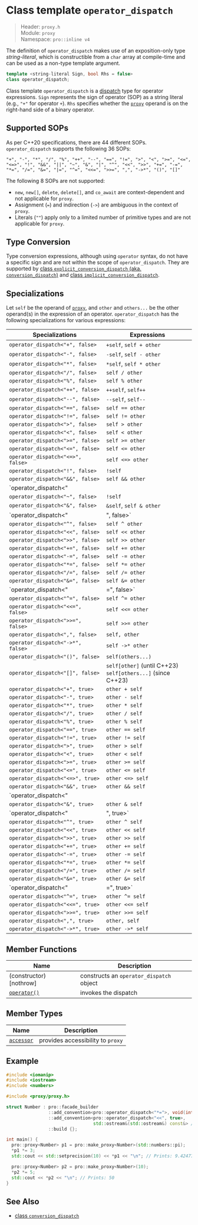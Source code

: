 # Class template `operator_dispatch`

> Header: `proxy.h`  
> Module: `proxy`  
> Namespace: `pro::inline v4`

The definition of `operator_dispatch` makes use of an exposition-only type *string-literal*, which is constructible from a `char` array at compile-time and can be used as a non-type template argument.

```cpp
template <string-literal Sign, bool Rhs = false>
class operator_dispatch;
```

Class template `operator_dispatch` is a [dispatch](../ProDispatch.md) type for operator expressions. `Sign` represents the sign of operator (SOP) as a string literal (e.g., `"+"` for operator `+`). `Rhs` specifies whether the [`proxy`](../proxy/README.md) operand is on the right-hand side of a binary operator.

## Supported SOPs

As per C++20 specifications, there are 44 different SOPs. `operator_dispatch` supports the following 36 SOPs:

```text
"+", "-", "*", "/", "%", "++", "--", "==", "!=", ">", "<", ">=", "<=", "<=>", "!", "&&", "||", "~", "&", "|", "^", "<<", ">>", "+=", "-=", "*=", "/=", "&=", "|=", "^=", "<<=", ">>=", ",", "->*", "()", "[]"
```

The following 8 SOPs are not supported:

- `new`, `new[]`, `delete`, `delete[]`, and `co_await` are context-dependent and not applicable for `proxy`.
- Assignment (`=`) and indirection (`->`) are ambiguous in the context of `proxy`.
- Literals (`""`) apply only to a limited number of primitive types and are not applicable for `proxy`.

## Type Conversion

Type conversion expressions, although using `operator` syntax, do not have a specific sign and are not within the scope of `operator_dispatch`. They are supported by [class `explicit_conversion_dispatch` (aka. `conversion_dispatch`)](../explicit_conversion_dispatch/README.md) and [class `implicit_conversion_dispatch`](../implicit_conversion_dispatch/README.md).

## Specializations

Let `self` be the operand of [`proxy`](../proxy/README.md), and `other` and `others...` be the other operand(s) in the expression of an operator. `operator_dispatch` has the following specializations for various expressions:

| Specializations                   | Expressions             |
| --------------------------------- | ----------------------- |
| `operator_dispatch<"+", false>`   | `+self`, `self + other` |
| `operator_dispatch<"-", false>`   | `-self`, `self - other` |
| `operator_dispatch<"*", false>`   | `*self`, `self * other` |
| `operator_dispatch<"/", false>`   | `self / other`          |
| `operator_dispatch<"%", false>`   | `self % other`          |
| `operator_dispatch<"++", false>`  | `++self`, `self++`      |
| `operator_dispatch<"--", false>`  | `--self`, `self--`      |
| `operator_dispatch<"==", false>`  | `self == other`         |
| `operator_dispatch<"!=", false>`  | `self != other`         |
| `operator_dispatch<">", false>`   | `self > other`          |
| `operator_dispatch<"<", false>`   | `self < other`          |
| `operator_dispatch<">=", false>`  | `self >= other`         |
| `operator_dispatch<"<=", false>`  | `self <= other`         |
| `operator_dispatch<"<=>", false>` | `self <=> other`        |
| `operator_dispatch<"!", false>`   | `!self`                 |
| `operator_dispatch<"&&", false>`  | `self && other`         |
| `operator_dispatch<"||", false>`  | `self || other`         |
| `operator_dispatch<"~", false>`   | `!self`                 |
| `operator_dispatch<"&", false>`   | `&self`, `self & other` |
| `operator_dispatch<"|", false>`   | `self | other`          |
| `operator_dispatch<"^", false>`   | `self ^ other`          |
| `operator_dispatch<"<<", false>`  | `self << other`         |
| `operator_dispatch<">>", false>`  | `self >> other`         |
| `operator_dispatch<"+=", false>`  | `self += other`         |
| `operator_dispatch<"-=", false>`  | `self -= other`         |
| `operator_dispatch<"*=", false>`  | `self *= other`         |
| `operator_dispatch<"/=", false>`  | `self /= other`         |
| `operator_dispatch<"&=", false>`  | `self &= other`         |
| `operator_dispatch<"|=", false>`  | `self |= other`         |
| `operator_dispatch<"^=", false>`  | `self ^= other`         |
| `operator_dispatch<"<<=", false>` | `self <<= other`        |
| `operator_dispatch<">>=", false>` | `self >>= other`        |
| `operator_dispatch<",", false>`   | `self, other`           |
| `operator_dispatch<"->*", false>` | `self ->* other`        |
| `operator_dispatch<"()", false>`  | `self(others...)`       |
| `operator_dispatch<"[]", false>`  | `self[other]` (until C++23)<br />`self[others...]` (since C++23) |
| `operator_dispatch<"+", true>`    | `other + self`          |
| `operator_dispatch<"-", true>`    | `other - self`          |
| `operator_dispatch<"*", true>`    | `other * self`          |
| `operator_dispatch<"/", true>`    | `other / self`          |
| `operator_dispatch<"%", true>`    | `other % self`          |
| `operator_dispatch<"==", true>`   | `other == self`         |
| `operator_dispatch<"!=", true>`   | `other != self`         |
| `operator_dispatch<">", true>`    | `other > self`          |
| `operator_dispatch<"<", true>`    | `other < self`          |
| `operator_dispatch<">=", true>`   | `other >= self`         |
| `operator_dispatch<"<=", true>`   | `other <= self`         |
| `operator_dispatch<"<=>", true>`  | `other <=> self`        |
| `operator_dispatch<"&&", true>`   | `other && self`         |
| `operator_dispatch<"||", true>`   | `other || self`         |
| `operator_dispatch<"&", true>`    | `other & self`          |
| `operator_dispatch<"|", true>`    | `other | self`          |
| `operator_dispatch<"^", true>`    | `other ^ self`          |
| `operator_dispatch<"<<", true>`   | `other << self`         |
| `operator_dispatch<">>", true>`   | `other >> self`         |
| `operator_dispatch<"+=", true>`   | `other += self`         |
| `operator_dispatch<"-=", true>`   | `other -= self`         |
| `operator_dispatch<"*=", true>`   | `other *= self`         |
| `operator_dispatch<"/=", true>`   | `other /= self`         |
| `operator_dispatch<"&=", true>`   | `other &= self`         |
| `operator_dispatch<"|=", true>`   | `other |= self`         |
| `operator_dispatch<"^=", true>`   | `other ^= self`         |
| `operator_dispatch<"<<=", true>`  | `other <<= self`        |
| `operator_dispatch<">>=", true>`  | `other >>= self`        |
| `operator_dispatch<",", true>`    | `other, self`           |
| `operator_dispatch<"->*", true>`  | `other ->* self`        |

## Member Functions

| Name                             | Description                              |
| -------------------------------- | ---------------------------------------- |
| (constructor) [nothrow]          | constructs an `operator_dispatch` object |
| [`operator()`](operator_call.md) | invokes the dispatch                     |

## Member Types

| Name                      | Description                       |
| ------------------------- | --------------------------------- |
| [`accessor`](accessor.md) | provides accessibility to `proxy` |

## Example

```cpp
#include <iomanip>
#include <iostream>
#include <numbers>

#include <proxy/proxy.h>

struct Number : pro::facade_builder                                       //
                ::add_convention<pro::operator_dispatch<"*=">, void(int)> //
                ::add_convention<pro::operator_dispatch<"<<", true>,
                                 std::ostream&(std::ostream&) const&> //
                ::build {};

int main() {
  pro::proxy<Number> p1 = pro::make_proxy<Number>(std::numbers::pi);
  *p1 *= 3;
  std::cout << std::setprecision(10) << *p1 << "\n"; // Prints: 9.424777961

  pro::proxy<Number> p2 = pro::make_proxy<Number>(10);
  *p2 *= 5;
  std::cout << *p2 << "\n"; // Prints: 50
}
```

## See Also

- [class `conversion_dispatch`](../explicit_conversion_dispatch/README.md)
